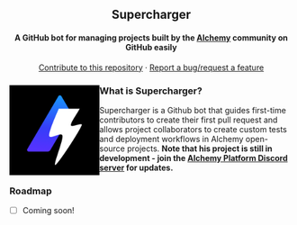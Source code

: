 <div align="center">
    <h2>Supercharger</h2>
    <h4>A GitHub bot for managing projects built by the <a href="https://alchemy.com">Alchemy</a> community on GitHub easily</h4>
    <p>
        <a href="https://github.com/cytronicoder/supercharger/pulls">Contribute to this repository</a>
        ·
        <a href="https://github.com/cytronicoder/supercharger/issues">Report a bug/request a feature</a>
    </p>
</div>

<div display="flex" align-items="center">
    <img src="assets/images/logo.png" alt="logo" width="160" height="160" align="left">
    <h3>What is Supercharger?</h3>
    <p>Supercharger is a Github bot that guides first-time contributors to create their first pull request and allows project collaborators to create custom tests and deployment workflows in Alchemy open-source projects. <b>Note that his project is still in development - join the <a href="https://discord.gg/RbZtCrzWKY">Alchemy Platform Discord server</a> for updates.</b></p>
</div>

<h3>Roadmap</h3>

- [ ] Coming soon!

